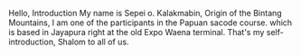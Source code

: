 Hello, Introduction My name is Sepei o. Kalakmabin, Origin of the Bintang Mountains, I am one of the participants in the Papuan sacode course. which is based in Jayapura right at the old Expo Waena terminal.
That's my self-introduction, Shalom to all of us.
